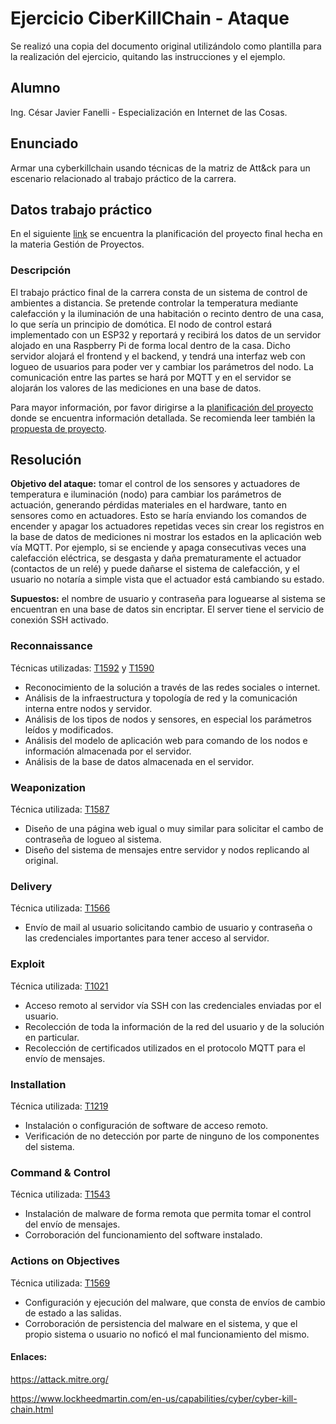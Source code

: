 # Ejercicio CiberKillChain - Ataque

Se realizó una copia del documento original utilizándolo como plantilla para la realización del ejercicio, quitando las instrucciones y el ejemplo.

## Alumno

Ing. César Javier Fanelli - Especialización en Internet de las Cosas.

## Enunciado

Armar una cyberkillchain usando técnicas de la matriz de Att&ck para un escenario relacionado al trabajo práctico de la carrera.
  
## Datos trabajo práctico

En el siguiente [link](https://github.com/javifanelli/GdP) se encuentra la planificación del proyecto final hecha en la materia Gestión de Proyectos.

### Descripción

El trabajo práctico final de la carrera consta de un sistema de control de ambientes a distancia. Se pretende controlar la temperatura mediante calefacción y la iluminación de una habitación o recinto dentro de una casa, lo que sería un principio de domótica. El nodo de control estará implementado con un ESP32 y reportará y recibirá los datos de un servidor alojado en una Raspberry Pi de forma local dentro de la casa. Dicho servidor alojará el frontend y el backend, y tendrá una interfaz web con logueo de usuarios para poder ver y cambiar los parámetros del nodo. La comunicación entre las partes se hará por MQTT y en el servidor se alojarán los valores de las mediciones en una base de datos.

Para mayor información, por favor dirigirse a la [planificación del proyecto](https://github.com/javifanelli/GdP/blob/master/charter.pdf) donde se encuentra información detallada. Se recomienda leer también la [propuesta de proyecto](https://github.com/javifanelli/GdP/blob/master/Propuesta%20de%20proyecto%20(corregida).pdf).

## Resolución

**Objetivo del ataque:** tomar el control de los sensores y actuadores de temperatura e iluminación (nodo) para cambiar los parámetros de actuación, generando pérdidas materiales en el hardware, tanto en sensores como en actuadores. Esto se haría enviando los comandos de encender y apagar los actuadores repetidas veces sin crear los registros en la base de datos de mediciones ni mostrar los estados en la aplicación web vía MQTT. Por ejemplo, si se enciende y apaga consecutivas veces una calefacción eléctrica, se desgasta y daña prematuramente el actuador (contactos de un relé) y puede dañarse el sistema de calefacción, y el usuario no notaría a simple vista que el actuador está cambiando su estado.

**Supuestos:** el nombre de usuario y contraseña para loguearse al sistema se encuentran en una base de datos sin encriptar. El server tiene el servicio de conexión SSH activado.

### Reconnaissance

Técnicas utilizadas: [T1592](https://attack.mitre.org/techniques/T1592/) y [T1590](https://attack.mitre.org/techniques/T1590/)

  - Reconocimiento de la solución a través de las redes sociales o internet.
  - Análisis de la infraestructura y topología de red y la comunicación interna entre nodos y servidor.
  - Análisis de los tipos de nodos y sensores, en especial los parámetros leídos y modificados.
  - Análisis del modelo de aplicación web para comando de los nodos e información almacenada por el servidor.
  - Análisis de la base de datos almacenada en el servidor.
  
### Weaponization

Técnica utilizada: [T1587](https://attack.mitre.org/techniques/T1587/)

  - Diseño de una página web igual o muy similar para solicitar el cambo de contraseña de logueo al sistema.
  - Diseño del sistema de mensajes entre servidor y nodos replicando al original.
  
### Delivery

Técnica utilizada: [T1566](https://attack.mitre.org/techniques/T1566/)

  - Envío de mail al usuario solicitando cambio de usuario y contraseña o las credenciales importantes para tener acceso al servidor.
  
### Exploit

Técnica utilizada: [T1021](https://attack.mitre.org/techniques/T1021/)

  - Acceso remoto al servidor vía SSH con las credenciales enviadas por el usuario.
  - Recolección de toda la información de la red del usuario y de la solución en particular.
  - Recolección de certificados utilizados en el protocolo MQTT para el envío de mensajes.
  
### Installation

Técnica utilizada: [T1219](https://attack.mitre.org/techniques/T1219/)

  - Instalación o configuración de software de acceso remoto.
  - Verificación de no detección por parte de ninguno de los componentes del sistema.

### Command & Control

Técnica utilizada: [T1543](https://attack.mitre.org/techniques/T1543/)

  - Instalación de malware de forma remota que permita tomar el control del envío de mensajes.
  - Corroboración del funcionamiento del software instalado.
  
### Actions on Objectives

Técnica utilizada: [T1569](https://attack.mitre.org/techniques/T1569/)

  - Configuración y ejecución del malware, que consta de envíos de cambio de estado a las salidas.
  - Corroboración de persistencia del malware en el sistema, y que el propio sistema o usuario no noficó el mal funcionamiento del mismo.


#### Enlaces:

https://attack.mitre.org/

https://www.lockheedmartin.com/en-us/capabilities/cyber/cyber-kill-chain.html
